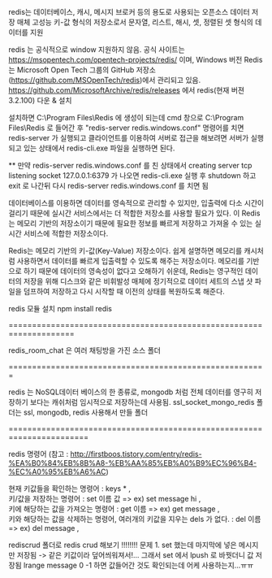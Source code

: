 redis는 데이터베이스, 캐시, 메시지 브로커 등의 용도로 사용되는 오픈소스 데이터 저장 매체
고성능 키-값 형식의 저장소로서 문자열, 리스트, 해시, 셋, 정렬된 셋 형식의 데이터를 지원

redis 는 공식적으로 window 지원하지 않음. 
공식 사이트는 https://msopentech.com/opentech-projects/redis/ 이며, Windows 버전 Redis는 Microsoft Open Tech 그룹의 GitHub 저장소(https://github.com/MSOpenTech/redis)에서 관리되고 있음.
https://github.com/MicrosoftArchive/redis/releases 에서 redis(현재 버젼 3.2.100) 다운 & 설치

설치하면 C:\Program Files\Redis 에 생성이 되는데
cmd 창으로  C:\Program Files\Redis 로 들어간 후  "redis-server redis.windows.conf" 명령어를 치면 redis-server 가 실행되고
클라이언트를 이용하여 서버로 접근을 해보려면 서버가 실행되고 있는 상태에서 redis-cli.exe 파일을 실행하면 된다.

** 만약 redis-server redis.windows.conf 를 친 상태에서 creating server tcp listening socket 127.0.0.1:6379 가 나오면 
redis-cli.exe 실행 후  shutdown 하고 exit 로 나간뒤 다시 redis-server redis.windows.conf 를 치면 됨


데이터베이스를 이용하면 데이터를 영속적으로 관리할 수 있지만, 입출력에 다소 시간이 걸리기 때문에 실시간 서비스에서는 더 적합한 저장소를 사용할 필요가 있다. 이 Redis는 메모리 기반의 저장소이기 때문에 필요한 정보를 빠르게 저장하고 가져올 수 있는 실시간 서비스에 적합한 저장소이다.
 
Redis는 메모리 기반의 키-값(Key-Value) 저장소이다. 쉽게 설명하면 메모리를 캐시처럼 사용하면서 데이터를 빠르게 입출력할 수 있도록 해주는 저장소이다. 메모리를 기반으로 하기 때문에 데이터의 영속성이 없다고 오해하기 쉬운데, Redis는 영구적인 데이터의 저장을 위해 디스크와 같은 비휘발성 매체에 정기적으로 데이터 세트의 스냅 샷 파일을 덤프하여 저장하고 다시 시작할 때 이전의 상태를 복원하도록 해준다.

redis 모듈 설치
 npm install redis

 
 
 
 ====================================================================
 
 redis_room_chat 은 여러 채팅방을 가진 소스 폴더
 
 =======================================================
 
 redis 는 NoSQL데이터 베이스의 한 종류로, mongodb 처럼 전체 데이터를 영구히 저장하기 보다는 캐쉬처럼 임시적으로 저장하는데 사용됨.
 ssl_socket_mongo_redis 폴더는 ssl, mongodb, redis 사용해서 만들 폴더
 
  =======================================================================
  
  redis 명령어 (참고 : http://firstboos.tistory.com/entry/redis-%EA%B0%84%EB%8B%A8-%EB%AA%85%EB%A0%B9%EC%96%B4-%EC%A0%95%EB%A6%AC)                                                                                        
  
  현재 키값들을 확인하는 명령어 : keys * ,           
  키/값을 저장하는 명령어 : set 이름 값 => ex) set message hi ,            
  키에 해당하는 값을 가져오는 명령어 : get 이름 => ex) get message ,                        
  키와 해당하는 값을 삭제하는 명령어, 여러개의 키값을 지우는 dels 가 없다. : del 이름 => ex) del message ,
  
  rediscrud 폴더로 redis crud 해보기 !!!!!!!! 
  문제 1. set 했는데 마지막에 넣은 메시지만 저장됨
-> 같은 키값이라 덮어씌워져서!... 그래서 set 에서 lpush 로 바꿧더니 값 저장됨
lrange message 0 -1 하면 값들어간 것도 확인되는데 어케 사용하는지...ㅠㅠ
 
  
 
 